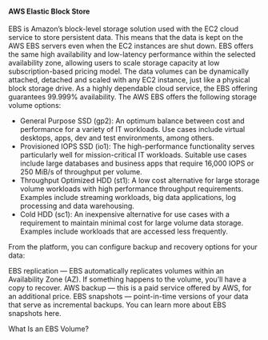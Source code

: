 #### AWS Elastic Block Store
EBS is Amazon’s block-level storage solution used with the EC2 cloud service to store persistent data. This means that the data is kept on the AWS EBS servers even when the EC2 instances are shut down. EBS offers the same high availability and low-latency performance within the selected availability zone, allowing users to scale storage capacity at low subscription-based pricing model. The data volumes can be dynamically attached, detached and scaled with any EC2 instance, just like a physical block storage drive. As a highly dependable cloud service, the EBS offering guarantees 99.999% availability.
The AWS EBS offers the following storage volume options:

* General Purpose SSD (gp2): An optimum balance between cost and performance for a variety of IT workloads. Use cases include virtual desktops, apps, dev and test environments, among others.
* Provisioned IOPS SSD (io1): The high-performance functionality serves particularly well for mission-critical IT workloads. Suitable use cases include large databases and business apps that require 16,000 IOPS or 250 MiB/s of throughput per volume.
* Throughput Optimized HDD (st1): A low cost alternative for large storage volume workloads with high performance throughput requirements. Examples include streaming workloads, big data applications, log processing and data warehousing.
* Cold HDD (sc1): An inexpensive alternative for use cases with a requirement to maintain minimal cost for large volume data storage. Examples include workloads that are accessed less frequently.

From the platform, you can configure backup and recovery options for your data:

EBS replication — EBS automatically replicates volumes within an Availability Zone (AZ). If something happens to the volume, you’ll have a copy to recover.
AWS backup — this is a paid service offered by AWS, for an additional price.
EBS snapshots — point-in-time versions of your data that serve as incremental backups. You can learn more about EBS snapshots here.

What Is an EBS Volume?


